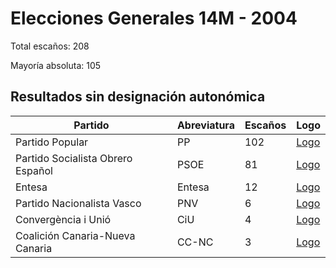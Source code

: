 # Elecciones Generales 14M - 2004

Total escaños: 208

Mayoría absoluta: 105

## Resultados sin designación autonómica

| Partido | Abreviatura | Escaños | Logo |
| - | - | - | - |
| Partido Popular | PP | 102 | [Logo](https://github.com/playzzz/Pactos/blob/master/Logos/PP.jpg?raw=true)
| Partido Socialista Obrero Español | PSOE | 81 | [Logo](https://github.com/playzzz/Pactos/blob/master/Logos/PSOE.jpg?raw=true)
| Entesa | Entesa | 12 | [Logo](https://github.com/playzzz/Pactos/blob/master/Logos/Entesa.jpg?raw=true)
| Partido Nacionalista Vasco | PNV | 6 | [Logo](https://github.com/playzzz/Pactos/blob/master/Logos/PNV.jpg?raw=true)
| Convergència i Unió | CiU | 4 | [Logo](https://github.com/playzzz/Pactos/blob/master/Logos/CIU.jpg?raw=true)
| Coalición Canaria-Nueva Canaria | CC-NC | 3 | [Logo](https://github.com/playzzz/Pactos/blob/master/Logos/CC-NC.jpg?raw=true)
